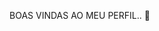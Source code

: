 BOAS VINDAS AO MEU PERFIL.. 👋

<!--oi ! Meu nome é Jaqueline Kosinski

! [https://encrypted-tbn0.gstatic.com/images?q=tbn:ANd9GcTJO6SXBv5OU_ycfzpJ4i3cPxBdFarI7S1EkA&s]
Estou estudando
Here are some ideas to get you started:
- 🔭 I’m currently working on ...
- 🌱 I’m currently learning ...
- 👯 I’m looking to collaborate on ...
- 🤔 I’m looking for help with ...
- 💬 Ask me about ...
- 📫 How to reach me: ...
- 😄 Pronouns: ...
- ⚡ Fun fact: ...
-->
